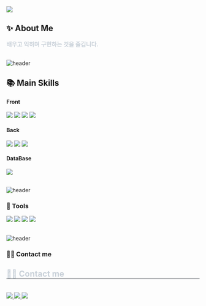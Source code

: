 <!--
**joehyunwoo/joehyunwoo** is a ✨ _special_ ✨ repository because its `README.md` (this file) appears on your GitHub profile.

Here are some ideas to get you started:

- 🔭 I’m currently working on ...
- 🌱 I’m currently learning ...
- 👯 I’m looking to collaborate on ...
- 🤔 I’m looking for help with ...
- 💬 Ask me about ...
- 📫 How to reach me: ...
- 😄 Pronouns: ...
- ⚡ Fun fact: ...
-->

<img src="https://capsule-render.vercel.app/api?type=waving&color=0:00ccff,100:ff85ef&height=150&animation=&fontColor=adfaff" />

<div style="text-align: left;"> 
    <h2> ✨ About Me </h2>  
    <div style="font-weight: 700; font-size: 15px; text-align: left; color: #c9d1d9;"> 배우고 익히며 구현하는 것을 즐깁니다. </div> 
</div>

<br>

![header](https://capsule-render.vercel.app/api?type=rect&color=gradient&height=3)

<h2> 📚 Main Skills </h2> 
<div display="flex">
	<h4>Front</h4>
 	<img src="https://img.shields.io/badge/HTML5-E34F26?style=for-the-badge&logo=HTML5&logoColor=white">
	<img src="https://img.shields.io/badge/CSS3-1572B6?style=for-the-badge&logo=CSS3&logoColor=white">
	<img src="https://img.shields.io/badge/JavaScript-F7DF1E?style=for-the-badge&logo=JavaScript&logoColor=white">
	<img src="https://img.shields.io/badge/jQuery-0769AD?style=for-the-badge&logo=jQuery&logoColor=white">
 	<br>
	<h4>Back</h4>
   	<img src="https://img.shields.io/badge/Java-007396?style=for-the-badge&logo=Java&logoColor=white">
	<img src="https://img.shields.io/badge/Spring-6DB33F?style=for-the-badge&logo=Spring&logoColor=white">
	<img src="https://img.shields.io/badge/Mybatis-000000?style=for-the-badge&logo=Mybatis&logoColor=white">
	<br>
	<h4>DataBase</h4>
	<img src="https://img.shields.io/badge/Oracle%20SQL-F80000?style=for-the-badge&logo=Oracle&logoColor=white">
</div>

<br>

![header](https://capsule-render.vercel.app/api?type=rect&color=gradient&height=3)

### 🔨 Tools
<div display="flex">
	<img src="https://img.shields.io/badge/Eclipse%20IDE-2C2255?style=for-the-badge&logo=Eclipse&logoColor=white">
 	<img src="https://img.shields.io/badge/Visual%20Studio%20Code-007ACC?style=for-the-badge&logo=Visual%20Studio%20Code&logoColor=white">
 	<img src="https://img.shields.io/badge/Tomcat-F8DC75?style=for-the-badge&logo=ApacheTomcat&logoColor=white">
 	<img src="https://img.shields.io/badge/GitHub-181717?style=for-the-badge&logo=GitHub&logoColor=white">
</div>

<br>

![header](https://capsule-render.vercel.app/api?type=rect&color=gradient&height=3)

### 🧑‍💻 Contact me
<div style="text-align: left;">
    <h2 style="border-bottom: 1px solid #21262d; color: #c9d1d9;"> 🧑‍💻 Contact me </h2> <br> 
    <div style="text-align: left;"> <a href=https://joehyunwoo.tistory.com/> <img src="https://img.shields.io/badge/Tistory-000000?style=for-the-badge&logo=Tistory&logoColor=white&link=https://joehyunwoo.tistory.com/"> </a>
         <a href=https://jewel-conifer-8d8.notion.site/05960677f67c4ceea7db6b82dcb9401d?pvs=4> <img src="https://img.shields.io/badge/Notion-000000?style=for-the-badge&logo=Notion&logoColor=white&link=https://jewel-conifer-8d8.notion.site/05960677f67c4ceea7db6b82dcb9401d?pvs=4"> </a>
         <a href=mailto:joehyunwoo080@gmail.com> <img src="https://img.shields.io/badge/Gmail-EA4335?style=for-the-badge&logo=Gmail&logoColor=white&link=mailto:joehyunwoo080@gmail.com"> </a>
          </div>  <br> 
    <div style="text-align: left;">  </div> 
</div>

